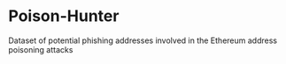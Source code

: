 # Poison-Hunter
Dataset of potential phishing addresses involved in the Ethereum address poisoning attacks 
